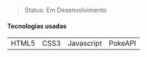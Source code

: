 >Status: Em Desenvolvimento

<h4>Tecnologias usadas</h4>

<table>
 <tr>
   <td>HTML5</td>
   <td>CSS3</td>
  <td>Javascript</td>
    <td>PokeAPI</td>
 </tr>

